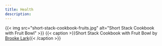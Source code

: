 ```yaml
---
title: Health
description:
---
```

{{< img src="short-stack-cookbook-fruits.jpg" alt="Short Stack Cookbook with Fruit Bowl" >}}
{{< caption >}}Short Stack Cookbook with Fruit Bowl by [Brooke Lark](https://unsplash.com/photos/GwNsgnSAfQM){{< /caption >}}